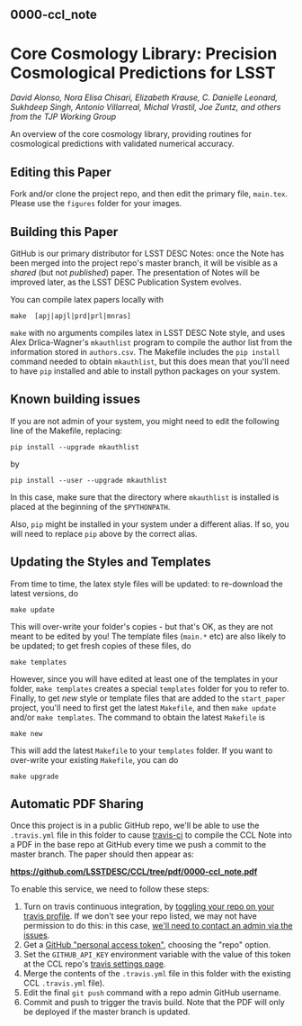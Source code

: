 
## 0000-ccl_note
# Core Cosmology Library: Precision Cosmological Predictions for LSST

*David Alonso, Nora Elisa Chisari, Elizabeth Krause, C. Danielle Leonard, Sukhdeep Singh, Antonio Villarreal, Michal Vrastil, Joe Zuntz,  and others from the TJP Working Group*

An overview of the core cosmology library, providing routines for cosmological predictions with validated numerical accuracy.


## Editing this Paper

Fork and/or clone the project repo, and then
edit the primary file, `main.tex`.
Please use the `figures` folder for your images.

## Building this Paper

GitHub is our primary distributor for LSST DESC Notes:
once the Note has been merged into the project repo's master branch, it will be visible as a *shared* (but not *published*) paper. The presentation of Notes will be improved later, as the LSST DESC Publication System evolves.

You can compile latex papers locally with
```
make  [apj|apjl|prd|prl|mnras]
```
`make` with no arguments compiles latex in LSST DESC Note style, and uses Alex Drlica-Wagner's `mkauthlist` program to compile the author list from the information stored in `authors.csv`. The Makefile includes the `pip install` command needed to obtain `mkauthlist`, but this does mean that you'll need to have `pip` installed and able to install python packages on your system.

## Known building issues

If you are not admin of your system, you might need to edit the following line of the Makefile, replacing:
```
pip install --upgrade mkauthlist
```
by
```
pip install --user --upgrade mkauthlist
```

In this case, make sure that the directory where `mkauthlist` is installed is placed at the beginning of the `$PYTHONPATH`.

Also, `pip` might be installed in your system under a different alias. If so, you will need to replace `pip` above by the correct alias.

## Updating the Styles and Templates

From time to time, the latex style files will be updated: to re-download the latest versions, do
```
make update
```
This will over-write your folder's copies - but that's OK, as they are not meant to be edited by you!
The template files (`main.*` etc) are also likely to be updated; to get fresh copies of these files, do
```
make templates
```
However, since you will have edited at least one of the templates in your folder, `make templates` creates a special `templates` folder for you to refer to. Finally, to get *new* style or template files that are added to the `start_paper` project, you'll need to first get the latest `Makefile`, and then `make update` and/or `make templates`. The command to obtain the latest `Makefile` is
```
make new
```
This will add the latest `Makefile` to your `templates` folder. If you want to over-write your existing `Makefile`, you can do
```
make upgrade
```

## Automatic PDF Sharing

Once this project is in a public GitHub repo, we'll be able to use the `.travis.yml` file in this folder to cause [travis-ci](http://travis-ci.org) to compile the CCL Note into a PDF in the base repo at GitHub every time we push a commit to the master branch. The paper should then appear as:

**https://github.com/LSSTDESC/CCL/tree/pdf/0000-ccl_note.pdf**

To enable this service, we need to follow these steps:

1. Turn on travis continuous integration, by [toggling your repo on your travis profile](https://travis-ci.org/profile). If we don't see your repo listed, we may not have permission to do this: in this case, [we'll need to contact an admin via the issues](https://github.com/LSSTDESC/CCL/issues/new?body=@LSSTDESC/admin).
2. Get a [GitHub "personal access token"](https://github.com/settings/tokens), choosing the "repo" option.
3. Set the `GITHUB_API_KEY` environment variable with the value of this token at the CCL repo's [travis settings page](https://travis-ci.org/LSSTDESC/CCL/settings).
4. Merge the contents of the `.travis.yml` file in this folder with the existing CCL `.travis.yml` file).
5. Edit the final `git push` command with a repo admin GitHub username.  
6. Commit and push to trigger the travis build. Note that the PDF will only be deployed if the master branch is updated.
